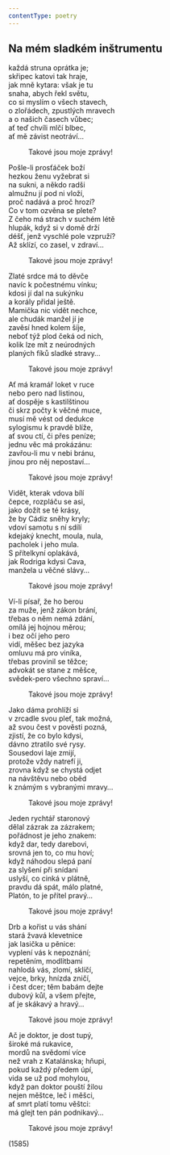 ```yaml
---
contentType: poetry
---
```


<section>

## Na mém sladkém inštrumentu

každá struna oprátka je;  
skřipec katovi tak hraje,  
jak mně kytara: však je tu  
snaha, abych řekl světu,  
co si myslím o všech stavech,  
o zlořádech, zpustlých mravech  
a o našich časech vůbec;  
ať teď chvíli mlčí blbec,  
ať mě závist neotráví…

          Takové jsou moje zprávy!

Pošle-li prosťáček boží  
hezkou ženu vyžebrat si  
na sukni, a někdo radši  
almužnu jí pod ni vloží,  
proč nadává a proč hrozí?  
Co v tom ozvěna se plete?  
Z čeho má strach v suchém létě  
hlupák, když si v domě drží  
déšť, jenž vyschlé pole vzpruží?  
Až sklízí, co zasel, v zdraví…

          Takové jsou moje zprávy!

Zlaté srdce má to děvče  
navíc k počestnému vínku;  
kdosi jí dal na sukýnku  
a korály přidal ještě.  
Mamička nic vidět nechce,  
ale chudák manžel jí je  
zavěsí hned kolem šíje,  
neboť týž plod čeká od nich,  
kolik lze mít z neúrodných  
planých fíků sladké stravy…

          Takové jsou moje zprávy!

Ať má kramář loket v ruce  
nebo pero nad listinou,  
ať dospěje s kastilštinou  
či skrz počty k věčné muce,  
musí mě vést od dedukce  
sylogismu k pravdě blíže,  
ať svou ctí, či přes peníze;  
jednu věc má prokázánu:  
zavřou-li mu v nebi bránu,  
jinou pro něj nepostaví…

          Takové jsou moje zprávy!

Vidět, kterak vdova bílí  
čepce, rozpláču se asi,  
jako dožít se té krásy,  
že by Cádiz sněhy kryly;  
vdoví samotu s ní sdílí  
kdejaký knecht, moula, nula,  
pacholek i jeho mula.  
S přítelkyní oplakává,  
jak Rodriga kdysi Cava,  
manžela u věčné slávy…

          Takové jsou moje zprávy!

Ví-li písař, že ho berou  
za muže, jenž zákon brání,  
třebas o něm nemá zdání,  
omílá jej hojnou měrou;  
i bez očí jeho pero  
vidí, měšec bez jazyka  
omluvu má pro viníka,  
třebas provinil se těžce;  
advokát se stane z měšce,  
svědek-pero všechno spraví…

          Takové jsou moje zprávy!

Jako dáma prohlíží si  
v zrcadle svou pleť, tak možná,  
až svou čest v pověsti pozná,  
zjistí, že co bylo kdysi,  
dávno ztratilo své rysy.  
Sousedovi laje zmijí,  
protože vždy natrefí ji,  
zrovna když se chystá odjet  
na návštěvu nebo oběd  
k známým s vybranými mravy…

          Takové jsou moje zprávy!

Jeden rychtář staronový  
dělal zázrak za zázrakem;  
pořádnost je jeho znakem:  
když dar, tedy darebovi,  
srovná jen to, co mu hoví;  
když náhodou slepá paní  
za slyšení při snídani  
uslyší, co cinká v plátně,  
pravdu dá spát, málo platné,  
Platón, to je přítel pravý…

          Takové jsou moje zprávy!

Drb a kořist u vás shání  
stará žvavá klevetnice  
jak lasička u pěnice:  
vyplení vás k nepoznání;  
repetěním, modlitbami  
nahlodá vás, zlomí, sklíčí,  
vejce, brky, hnízda zničí,  
i čest dcer; těm babám dejte  
dubový kůl, a všem přejte,  
ať je skákavý a hravý…

          Takové jsou moje zprávy!

Ač je doktor, je dost tupý,  
široké má rukavice,  
mordů na svědomí více  
než vrah z Katalánska; hňupi,  
pokud každý předem úpí,  
vida se už pod mohylou,  
když pan doktor pouští žilou  
nejen měštce, leč i měšci,  
ať smrt platí tomu věštci:  
má glejt ten pán podnikavý…

          Takové jsou moje zprávy!

(1585)

</section>
